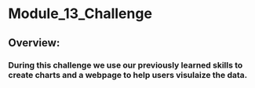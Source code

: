# Module_13_Challenge
## Overview:
### During this challenge we use our previously learned skills to create charts and a webpage to help users visulaize the data.
